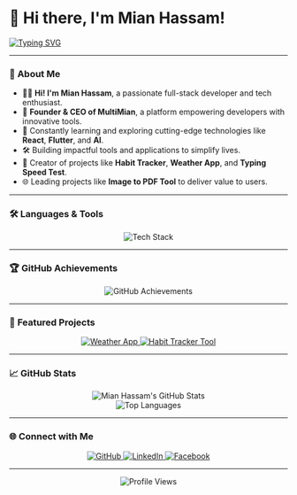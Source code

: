 # 👋 Hi there, I'm **Mian Hassam**!

[![Typing SVG](https://readme-typing-svg.herokuapp.com?font=Fira+Code&size=28&duration=4000&pause=1000&color=00FF00&center=true&vCenter=true&width=600&height=70&lines=Mian+Hassam+-+Full+Stack+Developer;Founder+%26+CEO+of+MultiMian;Building+the+Future+of+Web+and+AI)](https://git.io/typing-svg)

---

### 🚀 **About Me**
- 🧑‍💻 **Hi! I'm Mian Hassam**, a passionate full-stack developer and tech enthusiast.  
- 🌟 **Founder & CEO of MultiMian**, a platform empowering developers with innovative tools.  
- 🌱 Constantly learning and exploring cutting-edge technologies like **React**, **Flutter**, and **AI**.
- 🛠️ Building impactful tools and applications to simplify lives.
- 🌟 Creator of projects like **Habit Tracker**, **Weather App**, and **Typing Speed Test**.
- 🌐 Leading projects like **Image to PDF Tool** to deliver value to users.

---

### 🛠️ **Languages & Tools**
<div align="center">
  <img src="https://skillicons.dev/icons?i=js,react,nodejs,flutter,dart,firebase,mysql,html,css" alt="Tech Stack" />
</div>

---

### 🏆 **GitHub Achievements**
<div align="center">
  <img src="https://github-profile-trophy.vercel.app/?username=Mianhassam96&theme=gruvbox&margin-w=15&margin-h=15&no-bg=true&no-frame=true" alt="GitHub Achievements" />
</div>

---

### 🌟 **Featured Projects**
<div align="center">
  <a href="https://github.com/Mianhassam96/weather-app">
    <img src="https://github-readme-stats.vercel.app/api/pin/?username=Mianhassam96&repo=weather-app&theme=radical" alt="Weather App" />
  </a>
  <a href="https://github.com/Mianhassam96/habit-tracker">
    <img src="https://github-readme-stats.vercel.app/api/pin/?username=Mianhassam96&repo=habit-tracker&theme=radical" alt="Habit Tracker Tool" />
  </a>
</div>

---

### 📈 **GitHub Stats**
<div align="center">
  <img src="https://github-readme-stats.vercel.app/api?username=Mianhassam96&show_icons=true&theme=radical" alt="Mian Hassam's GitHub Stats" />
  <br />
  <img src="https://github-readme-stats.vercel.app/api/top-langs/?username=Mianhassam96&layout=compact&theme=radical" alt="Top Languages" />
</div>

---

### 🌐 **Connect with Me**
<div align="center">
  <a href="https://github.com/Mianhassam96">
    <img src="https://img.shields.io/badge/GitHub-%23181717.svg?style=for-the-badge&logo=github&logoColor=white" alt="GitHub" />
  </a>
  <a href="https://linkedin.com/in/mianhassam96">
    <img src="https://img.shields.io/badge/LinkedIn-%230077B5.svg?style=for-the-badge&logo=linkedin&logoColor=white" alt="LinkedIn" />
  </a>
  <a href="https://facebook.com/MultiMianDev">
    <img src="https://img.shields.io/badge/Facebook-%231877F2.svg?style=for-the-badge&logo=facebook&logoColor=white" alt="Facebook" />
  </a>
</div>

---

<div align="center">
  <img src="https://komarev.com/ghpvc/?username=Mianhassam96&color=brightgreen&style=flat-square" alt="Profile Views" />
</div>
